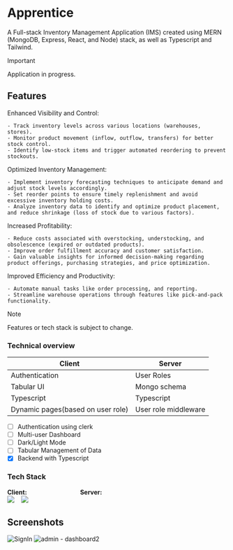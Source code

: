 # Apprentice

A Full-stack Inventory Management Application (IMS) created using MERN (MongoDB, Express, React, and Node) stack, as well as Typescript and Tailwind.

> [!Important]
>
> Application in progress.

## Features
Enhanced Visibility and Control:

    - Track inventory levels across various locations (warehouses, stores).
    - Monitor product movement (inflow, outflow, transfers) for better stock control.
    - Identify low-stock items and trigger automated reordering to prevent stockouts.
Optimized Inventory Management:

    - Implement inventory forecasting techniques to anticipate demand and adjust stock levels accordingly.
    - Set reorder points to ensure timely replenishment and avoid excessive inventory holding costs.
    - Analyze inventory data to identify and optimize product placement, and reduce shrinkage (loss of stock due to various factors).
Increased Profitability:

    - Reduce costs associated with overstocking, understocking, and obsolescence (expired or outdated products).
    - Improve order fulfillment accuracy and customer satisfaction.
    - Gain valuable insights for informed decision-making regarding product offerings, purchasing strategies, and price optimization.
Improved Efficiency and Productivity:

    - Automate manual tasks like order processing, and reporting.
    - Streamline warehouse operations through features like pick-and-pack functionality.
> [!Note]
>
> Features or tech stack is subject to change.

### Technical overview

| Client                            | Server               |
| --------------------------------- | -------------------- |
| Authentication                    | User Roles           |
| Tabular UI                        | Mongo schema         |
| Typescript                        | Typescript           |
| Dynamic pages(based on user role) | User role middleware |

- [ ] Authentication using clerk
- [ ] Multi-user Dashboard
- [ ] Dark/Light Mode
- [ ] Tabular Management of Data
- [x] Backend with Typescript

### Tech Stack

**Client:** &nbsp;&nbsp;&nbsp;&nbsp;&nbsp;&nbsp;&nbsp;&nbsp;&nbsp;&nbsp;&nbsp;&nbsp;&nbsp;&nbsp;&nbsp;&nbsp;&nbsp;&nbsp;&nbsp;&nbsp;&nbsp;&nbsp;&nbsp; &nbsp;&nbsp;&nbsp;&nbsp;&nbsp; **Server:** <br />
![](https://skillicons.dev/icons?i=typescript,react,tailwind) &nbsp;&nbsp; ![](https://skillicons.dev/icons?i=typescript,nodejs,express,mongodb)

## Screenshots

![SignIn](https://github.com/leenrd/Apprentice/assets/103997539/cd993aa3-aa38-4658-a469-dcfe71be7e68)
![admin - dashboard2](https://github.com/leenrd/Apprentice/assets/103997539/e258d9fa-48f9-4858-95c0-e4ecb8844684)


